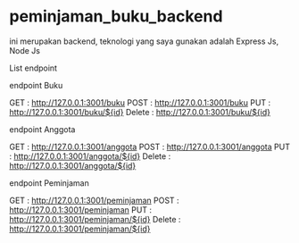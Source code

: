 # peminjaman_buku_backend
ini merupakan backend, teknologi yang saya gunakan adalah Express Js, Node Js

List endpoint 

endpoint Buku 

GET : http://127.0.0.1:3001/buku
POST : http://127.0.0.1:3001/buku
PUT : http://127.0.0.1:3001/buku/${id}
Delete :  http://127.0.0.1:3001/buku/${id}

endpoint Anggota 

GET : http://127.0.0.1:3001/anggota
POST : http://127.0.0.1:3001/anggota
PUT : http://127.0.0.1:3001/anggota/${id}
Delete :  http://127.0.0.1:3001/anggota/${id}

endpoint Peminjaman

GET : http://127.0.0.1:3001/peminjaman
POST : http://127.0.0.1:3001/peminjaman
PUT : http://127.0.0.1:3001/peminjaman/${id}
Delete :  http://127.0.0.1:3001/peminjaman/${id}

